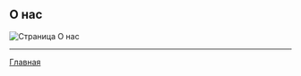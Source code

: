 ## О нас
![Страница О нас](/photo/%D0%A1%D0%BD%D0%B8%D0%BC%D0%BE%D0%BA%20%D1%8D%D0%BA%D1%80%D0%B0%D0%BD%D0%B0%202023-02-04%20%D0%B2%2004.13.04.png)
___
[Главная](/readme.md)